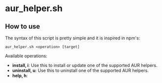 # aur_helper.sh

## How to use
The syntax of this script is pretty simple and it is inspired in npm's:

`aur_helper.sh <operation> [target]`

Available operations:
- **install, i**:  Use this to install or update one of the supported AUR helpers.
- **uninstall, u**:  Use this to uninstall one of the supported AUR helpers.
- **help, h**: 
<!--stackedit_data:
eyJoaXN0b3J5IjpbMTQwNTcyOTcxOSwtOTUxMjYwMzQ0LDE5Mz
U2MjY0NywxODE3OTY1MDk2LDE1MTMyODQyNzBdfQ==
-->